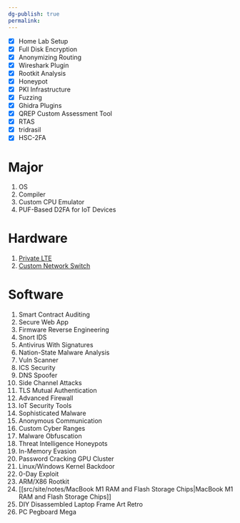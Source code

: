 ```yaml
---
dg-publish: true
permalink:
---
```


- [x] Home Lab Setup
- [x] Full Disk Encryption
- [x] Anonymizing Routing
- [x] Wireshark Plugin
- [x] Rootkit Analysis
- [x] Honeypot
- [x] PKI Infrastructure
- [x] Fuzzing
- [x] Ghidra Plugins
- [x] QREP Custom Assessment Tool
- [x] RTAS
- [x] tridrasil
- [x] HSC-2FA
# Major
1. OS
2. Compiler
3. Custom CPU Emulator
4. PUF-Based D2FA for IoT Devices
# Hardware
1. [Private LTE](https://www.quantulum.co.uk/blog/private-lte-with-limesdr-and-srsran---part-1-software/)
2. [Custom Network Switch](https://serd.es/2025/05/08/Switch-project-pt1.html)
# Software
1. Smart Contract Auditing
2. Secure Web App
3. Firmware Reverse Engineering
4. Snort IDS
5. Antivirus With Signatures
6. Nation-State Malware Analysis
7. Vuln Scanner
8. ICS Security
9. DNS Spoofer
10. Side Channel Attacks
11. TLS Mutual Authentication
12. Advanced Firewall
13. loT Security Tools
14. Sophisticated Malware
15. Anonymous Communication
16. Custom Cyber Ranges
17. Malware Obfuscation
18. Threat Intelligence Honeypots
19. In-Memory Evasion
20. Password Cracking GPU Cluster
21. Linux/Windows Kernel Backdoor
22. 0-Day Exploit
23. ARM/X86 Rootkit
24. [[src/site/notes/MacBook M1 RAM and Flash Storage Chips\|MacBook M1 RAM and Flash Storage Chips]]
25. DIY Disassembled Laptop Frame Art Retro
26. PC Pegboard Mega